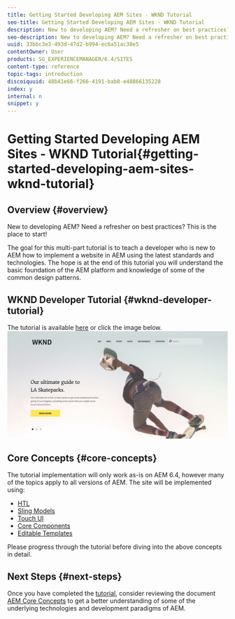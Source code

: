 ```yaml
---
title: Getting Started Developing AEM Sites - WKND Tutorial
seo-title: Getting Started Developing AEM Sites - WKND Tutorial
description: New to developing AEM? Need a refresher on best practices? This is the place to start! The goal for this multi-part tutorial is to teach a developer who is new to AEM how to implement a website in AEM using the latest standards and technologies.
seo-description: New to developing AEM? Need a refresher on best practices? This is the place to start! The goal for this multi-part tutorial is to teach a developer who is new to AEM how to implement a website in AEM using the latest standards and technologies.
uuid: 33bbc3e3-493d-47d2-b994-ec6a51ac38e5
contentOwner: User
products: SG_EXPERIENCEMANAGER/6.4/SITES
content-type: reference
topic-tags: introduction
discoiquuid: 48b41e66-f266-4191-bab8-e48866135228
index: y
internal: n
snippet: y
---
```


# Getting Started Developing AEM Sites - WKND Tutorial{#getting-started-developing-aem-sites-wknd-tutorial}

## Overview {#overview}

New to developing AEM? Need a refresher on best practices? This is the place to start!

The goal for this multi-part tutorial is to teach a developer who is new to AEM how to implement a website in AEM using the latest standards and technologies. The hope is at the end of this tutorial you will understand the basic foundation of the AEM platform and knowledge of some of the common design patterns.

## WKND Developer Tutorial {#wknd-developer-tutorial}

The tutorial is available [here](/content/help/en/experience-manager/kt/sites/using/getting-started-wknd-tutorial-develop) or click the image below.
[ ![](assets/screen_shot_2018-11-23at152453.png)](/content/help/en/experience-manager/kt/sites/using/getting-started-wknd-tutorial-develop)

## Core Concepts {#core-concepts}

The tutorial implementation will only work as-is on AEM 6.4, however many of the topics apply to all versions of AEM. The site will be implemented using:

* [HTL](/content/help/en/experience-manager/htl/user-guide)
* [Sling Models](https://sling.apache.org/documentation/bundles/models.html)
* [Touch UI](../../../sites/developing/using/touch-ui-concepts.md)
* [Core Components](/content/help/en/experience-manager/core-components/user-guide)
* [Editable Templates](../../../sites/developing/using/page-templates-editable.md)

Please progress through the tutorial before diving into the above concepts in detail.

## Next Steps {#next-steps}

Once you have completed the [tutorial](/content/help/en/experience-manager/kt/sites/using/getting-started-wknd-tutorial-develop), consider reviewing the document [AEM Core Concepts](../../../sites/developing/using/the-basics.md) to get a better understanding of some of the underlying technologies and development paradigms of AEM.
